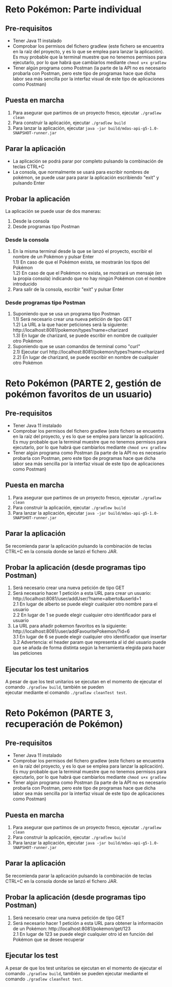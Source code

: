 # Reto Pokémon: Parte individual

## Pre-requisitos

* Tener Java 11 instalado
* Comprobar los permisos del fichero gradlew (este fichero se encuentra en la raíz del proyecto, y es lo que se emplea para lanzar la aplicación).
  Es muy probable que la terminal muestre que no tenemos permisos para ejecutarlo, por lo que habrá que cambiarlos mediante `chmod u+x gradlew`
* Tener algún programa como Postman (la parte de la API no es necesario probarla con Postman, pero este tipo de programas hace que dicha labor sea más sencilla por la interfaz visual de este tipo de aplicaciones como Postman)

## Puesta en marcha

1) Para asegurar que partimos de un proyecto fresco, ejecutar `./gradlew clean`
2) Para construir la aplicación, ejecutar `./gradlew build`
3) Para lanzar la aplicación, ejecutar `java -jar build/mdas-api-g5-1.0-SNAPSHOT-runner.jar`

## Parar la aplicación

* La aplicación se podrá parar por completo pulsando la combinación de teclas CTRL+C
* La consola, que normalmente se usará para escribir nombres de pokémon, se puede usar para parar la aplicación escribiendo "exit" y pulsando Enter

## Probar la aplicación

La aplicación se puede usar de dos maneras:
1) Desde la consola
2) Desde programas tipo Postman

### Desde la consola

1) En la misma terminal desde la que se lanzó el proyecto, escribir el nombre de un Pokémon y pulsar Enter  
    1.1) En caso de que el Pokémon exista, se mostrarán los tipos del Pokémon  
    1.2) En caso de que el Pokémon no exista, se mostrará un mensaje (en la propia consola) indicando que no hay ningún Pokémon con el nombre introducido
2) Para salir de la consola, escribir "exit" y pulsar Enter

### Desde programas tipo Postman

1) Suponiendo que se usa un programa tipo Postman  
   1.1) Será necesario crear una nueva petición de tipo GET  
   1.2) La URL a la que hacer peticiones será la siguiente: http://localhost:8081/pokemon/types?name=charizard  
   1.3) En lugar de charizard, se puede escribir en nombre de cualquier otro Pokémon  
2) Suponiendo que se usan comandos de terminal como "curl"  
   2.1) Ejecutar curl http://localhost:8081/pokemon/types?name=charizard  
   2.2) En lugar de charizard, se puede escribir en nombre de cualquier otro Pokémon

# Reto Pokémon (PARTE 2, gestión de pokémon favoritos de un usuario)

## Pre-requisitos

* Tener Java 11 instalado
* Comprobar los permisos del fichero gradlew (este fichero se encuentra en la raíz del proyecto, y es lo que se emplea para lanzar la aplicación).
  Es muy probable que la terminal muestre que no tenemos permisos para ejecutarlo, por lo que habrá que cambiarlos mediante `chmod u+x gradlew`
* Tener algún programa como Postman (la parte de la API no es necesario probarla con Postman, pero este tipo de programas hace que dicha labor sea más sencilla por la interfaz visual de este tipo de aplicaciones como Postman)

## Puesta en marcha

1) Para asegurar que partimos de un proyecto fresco, ejecutar `./gradlew clean`
2) Para construir la aplicación, ejecutar `./gradlew build`
3) Para lanzar la aplicación, ejecutar `java -jar build/mdas-api-g5-1.0-SNAPSHOT-runner.jar`

## Parar la aplicación

Se recomienda parar la aplicación pulsando la combinación de teclas CTRL+C en la consola donde se lanzó el fichero JAR.

## Probar la aplicación (desde programas tipo Postman)

1) Será necesario crear una nueva petición de tipo GET  
2) Será necesario hacer 1 petición a esta URL para crear un usuario: http://localhost:8081/user/addUser/?name=alberto&userId=1  
    2.1 En lugar de alberto se puede elegir cualquier otro nombre para el usuario  
    2.2 En lugar de 1 se puede elegir cualquier otro identificador para el usuario
3) La URL para añadir pokemon favoritos es la siguiente: http://localhost:8081/user/addFavouritePokemon/?id=6  
    3.1 En lugar de 6 se puede elegir cualquier otro identificador que insertar  
    3.2 Advertencia: el header param que representa al id del usuario puede que se añada de forma distinta según la
        herramienta elegida para hacer las peticiones
   
## Ejecutar los test unitarios

A pesar de que los test unitarios se ejecutan en el momento de ejecutar el comando `./gradlew build`, también se pueden  
ejecutar mediante el comando `./gradlew cleanTest test`.

# Reto Pokémon (PARTE 3, recuperación de Pokémon)

## Pre-requisitos

* Tener Java 11 instalado
* Comprobar los permisos del fichero gradlew (este fichero se encuentra en la raíz del proyecto, y es lo que se emplea para lanzar la aplicación).
  Es muy probable que la terminal muestre que no tenemos permisos para ejecutarlo, por lo que habrá que cambiarlos mediante `chmod u+x gradlew`
* Tener algún programa como Postman (la parte de la API no es necesario probarla con Postman, pero este tipo de programas hace que dicha labor sea más sencilla por la interfaz visual de este tipo de aplicaciones como Postman)

## Puesta en marcha

1) Para asegurar que partimos de un proyecto fresco, ejecutar `./gradlew clean`
2) Para construir la aplicación, ejecutar `./gradlew build`
3) Para lanzar la aplicación, ejecutar `java -jar build/mdas-api-g5-1.0-SNAPSHOT-runner.jar`

## Parar la aplicación

Se recomienda parar la aplicación pulsando la combinación de teclas CTRL+C en la consola donde se lanzó el fichero JAR.

## Probar la aplicación (desde programas tipo Postman)

1) Será necesario crear una nueva petición de tipo GET
2) Será necesario hacer 1 petición a esta URL para obtener la información de un Pokémon: http://localhost:8081/pokemon/get/123  
   2.1 En lugar de 123 se puede elegir cualquier otro id en función del Pokémon que se desee recuperar  

## Ejecutar los test

A pesar de que los test unitarios se ejecutan en el momento de ejecutar el comando `./gradlew build`, también se pueden 
ejecutar mediante el comando `./gradlew cleanTest test`.
